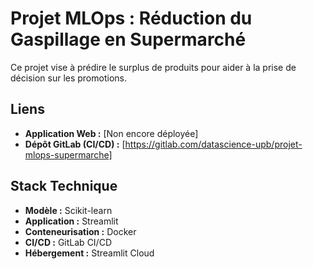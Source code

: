 # Projet MLOps : Réduction du Gaspillage en Supermarché

Ce projet vise à prédire le surplus de produits pour aider à la prise de décision sur les promotions.

##  Liens
- **Application Web :** [Non encore déployée]
- **Dépôt GitLab (CI/CD) :** [https://gitlab.com/datascience-upb/projet-mlops-supermarche]

##  Stack Technique
- **Modèle :** Scikit-learn
- **Application :** Streamlit
- **Conteneurisation :** Docker
- **CI/CD :** GitLab CI/CD
- **Hébergement :** Streamlit Cloud
